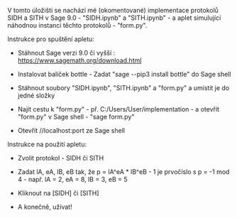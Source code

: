 V tomto úložišti se nachází mé (okomentované) implementace protokolů SIDH a SITH v Sage 9.0 - "SIDH.ipynb" a "SITH.ipynb" - a aplet simulující náhodnou instanci těchto protokolů - "form.py".


Instrukce pro spuštění apletu:

- Stáhnout Sage verzi 9.0 či vyšší : https://www.sagemath.org/download.html

- Instalovat balíček bottle - Zadat "sage --pip3 install bottle" do Sage shell

- Stáhnout soubory "SIDH.ipynb", "SITH.ipynb" a "form.py" a umístit je do jedné složky

- Najít cestu k "form.py" - př. C:/Users/User/implementation - a otevřít "form.py" v Sage shell - "sage form.py"

- Otevřít //localhost:port ze Sage shell


Instrukce na použití apletu:

- Zvolit protokol - SIDH či SITH

- Zadat lA, eA, lB, eB tak, že p = lA^eA * lB^eB - 1 je prvočíslo s p = -1 mod 4 - např. lA = 2, eA = 8, lB = 3, eB = 5

- Kliknout na [SIDH] či [SITH]

- A konečně, užívat!

